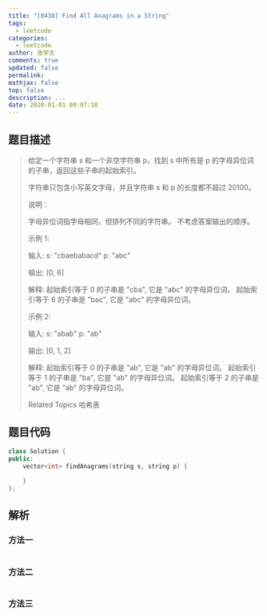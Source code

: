 ```yaml
---
title: "[0438] Find All Anagrams in a String"
tags:
  - leetcode
categories:
  - leetcode
author: 张学志
comments: true
updated: false
permalink:
mathjax: false
top: false
description: ...
date: 2020-01-01 00:07:18
---
```


## 题目描述

> 给定一个字符串 s 和一个非空字符串 p，找到 s 中所有是 p 的字母异位词的子串，返回这些子串的起始索引。 
> 
> 字符串只包含小写英文字母，并且字符串 s 和 p 的长度都不超过 20100。 
> 
> 说明： 
> 
> 
> 字母异位词指字母相同，但排列不同的字符串。 
> 不考虑答案输出的顺序。 
> 
> 
> 示例 1: 
> 
> 
> 输入:
> s: "cbaebabacd" p: "abc"
> 
> 输出:
> [0, 6]
> 
> 解释:
> 起始索引等于 0 的子串是 "cba", 它是 "abc" 的字母异位词。
> 起始索引等于 6 的子串是 "bac", 它是 "abc" 的字母异位词。
> 
> 
> 示例 2: 
> 
> 
> 输入:
> s: "abab" p: "ab"
> 
> 输出:
> [0, 1, 2]
> 
> 解释:
> 起始索引等于 0 的子串是 "ab", 它是 "ab" 的字母异位词。
> 起始索引等于 1 的子串是 "ba", 它是 "ab" 的字母异位词。
> 起始索引等于 2 的子串是 "ab", 它是 "ab" 的字母异位词。
> 
> Related Topics 哈希表

## 题目代码

```cpp
class Solution {
public:
    vector<int> findAnagrams(string s, string p) {
        
    }
};
```

## 解析

### 方法一

```cpp

```

### 方法二

```cpp

```

### 方法三

```cpp

```

